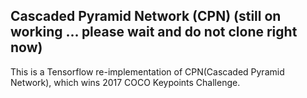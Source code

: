 ## Cascaded Pyramid Network (CPN) (still on working ... please wait and do not clone right now)

This is a Tensorflow re-implementation of CPN(Cascaded Pyramid Network), which wins 2017 COCO Keypoints Challenge.

